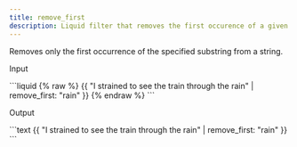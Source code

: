 ```yaml
---
title: remove_first
description: Liquid filter that removes the first occurence of a given substring from a string.
---
```

Removes only the first occurrence of the specified substring from a string.
<p class="code-label">Input</p>
```liquid
{% raw %}
{{ "I strained to see the train through the rain" | remove_first: "rain" }}
{% endraw %}
```
<p class="code-label">Output</p>
```text
{{ "I strained to see the train through the rain" | remove_first: "rain" }}
```